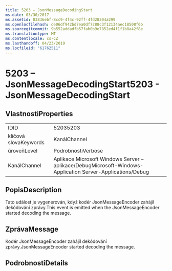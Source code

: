 ```yaml
---
title: 5203 – JsonMessageDecodingStart
ms.date: 03/30/2017
ms.assetid: 83836ebf-8cc9-4f4c-92ff-4fd28304a299
ms.openlocfilehash: de06df942bd7ea0df7288c3f12134aec18508f6b
ms.sourcegitcommit: 9b552addadfb57fab0b9e7852ed4f1f1b8a42f8e
ms.translationtype: MT
ms.contentlocale: cs-CZ
ms.lasthandoff: 04/23/2019
ms.locfileid: "61762511"
---
```

# <a name="5203---jsonmessagedecodingstart"></a><span data-ttu-id="2b3eb-102">5203 – JsonMessageDecodingStart</span><span class="sxs-lookup"><span data-stu-id="2b3eb-102">5203 - JsonMessageDecodingStart</span></span>
## <a name="properties"></a><span data-ttu-id="2b3eb-103">Vlastnosti</span><span class="sxs-lookup"><span data-stu-id="2b3eb-103">Properties</span></span>  
  
|||  
|-|-|  
|<span data-ttu-id="2b3eb-104">ID</span><span class="sxs-lookup"><span data-stu-id="2b3eb-104">ID</span></span>|<span data-ttu-id="2b3eb-105">5203</span><span class="sxs-lookup"><span data-stu-id="2b3eb-105">5203</span></span>|  
|<span data-ttu-id="2b3eb-106">klíčová slova</span><span class="sxs-lookup"><span data-stu-id="2b3eb-106">Keywords</span></span>|<span data-ttu-id="2b3eb-107">Kanál</span><span class="sxs-lookup"><span data-stu-id="2b3eb-107">Channel</span></span>|  
|<span data-ttu-id="2b3eb-108">úroveň</span><span class="sxs-lookup"><span data-stu-id="2b3eb-108">Level</span></span>|<span data-ttu-id="2b3eb-109">Podrobnosti</span><span class="sxs-lookup"><span data-stu-id="2b3eb-109">Verbose</span></span>|  
|<span data-ttu-id="2b3eb-110">Kanál</span><span class="sxs-lookup"><span data-stu-id="2b3eb-110">Channel</span></span>|<span data-ttu-id="2b3eb-111">Aplikace Microsoft Windows Server – aplikace/Debug</span><span class="sxs-lookup"><span data-stu-id="2b3eb-111">Microsoft-Windows-Application Server-Applications/Debug</span></span>|  
  
## <a name="description"></a><span data-ttu-id="2b3eb-112">Popis</span><span class="sxs-lookup"><span data-stu-id="2b3eb-112">Description</span></span>  
 <span data-ttu-id="2b3eb-113">Tato událost je vygenerován, když kodér JsonMessageEncoder zahájil dekódování zprávy.</span><span class="sxs-lookup"><span data-stu-id="2b3eb-113">This event is emitted when the JsonMessageEncoder started decoding the message.</span></span>  
  
## <a name="message"></a><span data-ttu-id="2b3eb-114">Zpráva</span><span class="sxs-lookup"><span data-stu-id="2b3eb-114">Message</span></span>  
 <span data-ttu-id="2b3eb-115">Kodér JsonMessageEncoder zahájil dekódování zprávy.</span><span class="sxs-lookup"><span data-stu-id="2b3eb-115">JsonMessageEncoder started decoding the message.</span></span>  
  
## <a name="details"></a><span data-ttu-id="2b3eb-116">Podrobnosti</span><span class="sxs-lookup"><span data-stu-id="2b3eb-116">Details</span></span>
